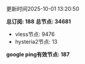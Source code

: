 更新时间2025-10-01 13:20:50

**总订阅: 188**
**总节点: 34681**
- vless节点: 9476
- hysteria2节点: 13

**google ping有效节点: 187**
